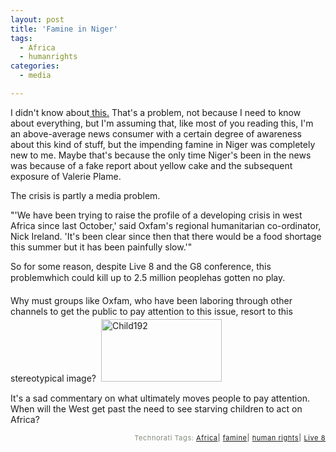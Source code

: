 ```yaml
---
layout: post
title: 'Famine in Niger'
tags:
  - Africa
  - humanrights
categories:
  - media

---
```


I didn't know about<a href="http://www.guardian.co.uk/famine/story/0,12128,1532354,00.html?gusrc=rss"> this.</a>  That's a problem, not because I need to know about everything, but I'm assuming that, like most of you reading this, I'm an above-average news consumer with a certain degree of awareness about this kind of stuff, but the impending famine in Niger was completely new to me.  Maybe that's because the only time Niger's been in the news was because of a fake report about yellow cake and the subsequent exposure of Valerie Plame.  

The crisis is partly a media problem. 

"'We have been trying to raise the profile of a developing crisis in west Africa since last October,' said Oxfam's regional humanitarian co-ordinator, Nick Ireland. 'It's been clear since then that there would be a food shortage this summer but it has been painfully slow.'"   

So for some reason, despite Live 8 and the G8 conference, this problem&#151;which could kill up to 2.5 million people&#151;has gotten no play.  

Why must groups like Oxfam, who have been laboring through other channels to get the public to pay attention to this issue, resort to this stereotypical image?
<a href="/wp-content/photos/child192.jpg"><img src="http://www.levjoy.com/wp-content/photos/child192-tm.jpg" height="100" width="193" border="0" hspace="4" vspace="4" alt="Child192" /></a>

It's a sad commentary on what ultimately moves people to pay attention.  When will the West get past the need to see starving children to act on Africa?







<!-- technorati tags start --><p style="text-align:right;font-size:11px;letter-spacing:.05em;color:#808979;">Technorati Tags: <a href="http://technorati.com/tag/Africa" rel="tag">Africa</a><strong>|</strong> <a href="http://technorati.com/tag/famine" rel="tag">famine</a><strong>|</strong> <a href="http://technorati.com/tag/human rights" rel="tag">human rights</a><strong>|</strong> <a href="http://technorati.com/tag/Live 8" rel="tag">Live 8</a></p><!-- technorati tags end -->
